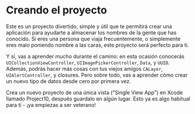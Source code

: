 # Creando el proyecto

Este es un proyecto divertido, simple y útil que te permitirá crear una aplicación para ayudarte a almacenar los nombres de la gente que has conocido. Si eres una persona que viaja frecuentemente, o simplemente eres malo poniendo nombre a las caras, este proyecto será perfecto para ti.

Y sí, vas a aprender mucho durante el camino: en esta ocasión conocerás `UICollectionViewController`, `UIImagePickerController`, `Data`, y `UUID`. Además, podrás hacer más cosas con tus viejos amigos `CALayer`, `UIAlertController`, y closures. Pero sobre todo, vas a aprender cómo crear un nuevo tipo de datos desde cero por primera vez.

Crea un nuevo proyecto de una única vista ("Single View App") en Xcode llamado Project10, después guardalo en algún lugar. Esto ya es algo habitual para tí - ¡ya empiezas a ser veterano!
